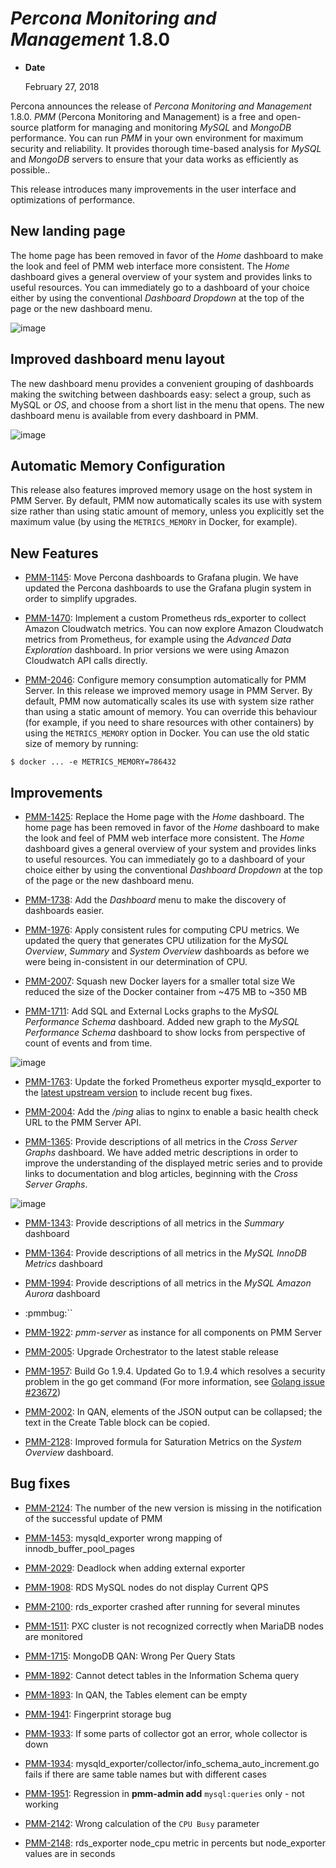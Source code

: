 # *Percona Monitoring and Management* 1.8.0


* **Date**

    February 27, 2018


Percona announces the release of *Percona Monitoring and Management* 1.8.0.  *PMM* (Percona Monitoring and Management) is a free and open-source platform for managing and monitoring *MySQL* and *MongoDB* performance.  You can run *PMM* in your own environment for maximum security and reliability. It provides thorough time-based analysis for *MySQL* and *MongoDB* servers to ensure that your data works as efficiently as possible..

This release introduces many improvements in the user interface and
optimizations of performance.

## New landing page

The home page has been removed in favor of the *Home* dashboard to make the look
and feel of PMM web interface more consistent. The *Home* dashboard gives a
general overview of your system and provides links to useful resources. You can
immediately go to a dashboard of your choice either by using the conventional
*Dashboard Dropdown* at the top of the page or the new dashboard menu.



![image](./../.res/graphics/png/pmm.home-page.png)

## Improved dashboard menu layout

The new dashboard menu provides a convenient grouping of dashboards making the
switching between dashboards easy: select a group, such as MySQL or *OS*, and
choose from a short list in the menu that opens. The new dashboard menu is
available from every dashboard in PMM.



![image](./../.res/graphics/png/pmm.menu.png)

## Automatic Memory Configuration

This release also features improved memory usage on the host system in
PMM Server. By default, PMM now automatically scales its use with system
size rather than using static amount of memory, unless you explicitly set the
maximum value (by using the `METRICS_MEMORY` in Docker, for example).

## New Features


* [PMM-1145](https://jira.percona.com/browse/PMM-1145): Move Percona dashboards to Grafana plugin. We have updated
the Percona dashboards to use the Grafana plugin system in order to
simplify upgrades.


* [PMM-1470](https://jira.percona.com/browse/PMM-1470): Implement a custom Prometheus rds_exporter to collect
Amazon Cloudwatch metrics.  You can now explore Amazon Cloudwatch metrics
from Prometheus, for example using the *Advanced Data Exploration*
dashboard. In prior versions we were using Amazon Cloudwatch API calls
directly.


* [PMM-2046](https://jira.percona.com/browse/PMM-2046): Configure memory consumption automatically for PMM Server.
In this release we improved memory usage in PMM Server. By default, PMM
now automatically scales its use with system size rather than using a static
amount of memory. You can override this behaviour (for example, if you need to
share resources with other containers) by using the `METRICS_MEMORY`
option in Docker. You can use the old static size of memory by running:

```
$ docker ... -e METRICS_MEMORY=786432
```

## Improvements


* [PMM-1425](https://jira.percona.com/browse/PMM-1425): Replace the Home page with the *Home* dashboard. The home page
has been removed in favor of the *Home* dashboard to make the look and feel of
PMM web interface more consistent. The *Home* dashboard gives a general
overview of your system and provides links to useful resources. You can
immediately go to a dashboard of your choice either by using the conventional
*Dashboard Dropdown* at the top of the page or the new dashboard menu.


* [PMM-1738](https://jira.percona.com/browse/PMM-1738): Add the *Dashboard* menu to make the discovery of dashboards
easier.


* [PMM-1976](https://jira.percona.com/browse/PMM-1976): Apply consistent rules for computing CPU metrics. We updated
the query that generates CPU utilization for the *MySQL Overview*, *Summary*
and *System Overview* dashboards as before we were being in-consistent in our
determination of CPU.


* [PMM-2007](https://jira.percona.com/browse/PMM-2007): Squash new Docker layers for a smaller total size
We reduced the size of the Docker container from ~475 MB to ~350 MB


* [PMM-1711](https://jira.percona.com/browse/PMM-1711): Add SQL and External Locks graphs to the
*MySQL Performance Schema* dashboard.  Added new graph to the
*MySQL Performance Schema* dashboard to show locks from perspective of count
of events and from time.



![image](./1-8-0.1.png)


* [PMM-1763](https://jira.percona.com/browse/PMM-1763): Update the forked Prometheus exporter mysqld_exporter to the
[latest upstream version](https://github.com/prometheus/mysqld_exporter) to
include recent bug fixes.


* [PMM-2004](https://jira.percona.com/browse/PMM-2004): Add the */ping* alias to nginx to enable a basic health check
URL to the PMM Server API.


* [PMM-1365](https://jira.percona.com/browse/PMM-1365): Provide descriptions of all metrics in the
*Cross Server Graphs* dashboard. We have added metric descriptions in order to
improve the understanding of the displayed metric series and to provide links
to documentation and blog articles, beginning with the *Cross Server Graphs*.



![image](./1-8-0.2.png)


* [PMM-1343](https://jira.percona.com/browse/PMM-1343): Provide descriptions of all metrics in the *Summary* dashboard


* [PMM-1364](https://jira.percona.com/browse/PMM-1364): Provide descriptions of all metrics in the
*MySQL InnoDB Metrics* dashboard


* [PMM-1994](https://jira.percona.com/browse/PMM-1994): Provide descriptions of all metrics in the
*MySQL Amazon Aurora* dashboard


* :pmmbug:\`\`


* [PMM-1922](https://jira.percona.com/browse/PMM-1922): *pmm-server* as instance for all components on PMM Server


* [PMM-2005](https://jira.percona.com/browse/PMM-2005): Upgrade Orchestrator to the latest stable release


* [PMM-1957](https://jira.percona.com/browse/PMM-1957): Build Go 1.9.4.  Updated Go to 1.9.4 which resolves a security
problem in the go get command (For more information, see [Golang issue #23672](https://github.com/golang/go/issues/23672))


* [PMM-2002](https://jira.percona.com/browse/PMM-2002): In QAN, elements of the JSON output can be collapsed; the text in the Create Table block can be copied.


* [PMM-2128](https://jira.percona.com/browse/PMM-2128): Improved formula for Saturation Metrics on the *System Overview* dashboard.

## Bug fixes


* [PMM-2124](https://jira.percona.com/browse/PMM-2124): The number of the new version is missing in the
notification of the successful update of PMM


* [PMM-1453](https://jira.percona.com/browse/PMM-1453): mysqld_exporter wrong mapping of innodb_buffer_pool_pages


* [PMM-2029](https://jira.percona.com/browse/PMM-2029): Deadlock when adding external exporter


* [PMM-1908](https://jira.percona.com/browse/PMM-1908): RDS MySQL nodes do not display Current QPS


* [PMM-2100](https://jira.percona.com/browse/PMM-2100): rds_exporter crashed after running for several minutes


* [PMM-1511](https://jira.percona.com/browse/PMM-1511): PXC cluster is not recognized correctly when MariaDB
nodes are monitored


* [PMM-1715](https://jira.percona.com/browse/PMM-1715): MongoDB QAN: Wrong Per Query Stats


* [PMM-1892](https://jira.percona.com/browse/PMM-1892): Cannot detect tables in the Information Schema query


* [PMM-1893](https://jira.percona.com/browse/PMM-1893): In QAN, the Tables element can be empty


* [PMM-1941](https://jira.percona.com/browse/PMM-1941): Fingerprint storage bug


* [PMM-1933](https://jira.percona.com/browse/PMM-1933): If some parts of collector got an error, whole collector
is down


* [PMM-1934](https://jira.percona.com/browse/PMM-1934): mysqld_exporter/collector/info_schema_auto_increment.go
fails if there are same table names but with different cases


* [PMM-1951](https://jira.percona.com/browse/PMM-1951): Regression in **pmm-admin add** `mysql:queries` only -
not working


* [PMM-2142](https://jira.percona.com/browse/PMM-2142): Wrong calculation of the `CPU Busy` parameter


* [PMM-2148](https://jira.percona.com/browse/PMM-2148): rds_exporter node_cpu metric in percents but node_exporter values are in seconds

<!-- -*- mode: rst -*- -->
<!-- Tips (tip) -->
<!-- Abbreviations (abbr) -->
<!-- Docker commands (docker) -->
<!-- Graphical interface elements (gui) -->
<!-- Options and parameters (opt) -->
<!-- pmm-admin commands (pmm-admin) -->
<!-- SQL commands (sql) -->
<!-- PMM Dashboards (dbd) -->
<!-- * Text labels -->
<!-- Special headings (h) -->
<!-- Status labels (status) -->
